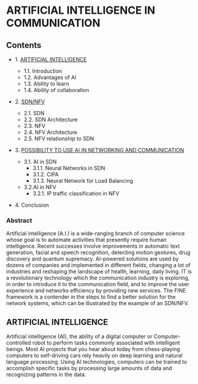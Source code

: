 # ARTIFICIAL INTELLIGENCE IN COMMUNICATION

## Contents
* 1\. [ARTIFICIAL INTELLIGENCE](#ARTIFICIAL-INTELLIGENCE)
    * 1.1\. Introduction
    * 1.2\. Advantages of AI
    * 1.3\. Ability to learn
    * 1.4\. Ability of collaboration
       
* 2\.  [SDN/NFV](#dete)
    * 2.1\. SDN 
    * 2.2\. SDN Architecture
    * 2.3\. NFV
    * 2.4\. NFV Architecture
    * 2.5\. NFV relationship to SDN
* 3\. [ POSSIBILITY TO USE AI IN NETWORKING AND COMMUNICATION](#delete_lines)
    * 3.1\.  AI in SDN
      * 3.1.1\. Neural Networks in SDN
      * 3.1.2\. CIPA
      * 3.1.3\. Neural Network for Load Balancing
    * 3.2\.AI in NFV
      * 3.2.1\. IP traffic classification in NFV
* 4\. Conclusion

### Abstract

Artificial intelligence (A.I.) is a wide-ranging branch of computer science whose goal is to automate activities that presently require human intelligence. Recent successes involve improvements in automatic text generation, facial and speech recognition, detecting motion gestures, drug discovery and quantum supremacy. 
AI-powered solutions are used by dozens of companies and implemented in different fields, changing a lot of industries and reshaping the landscape of health, learning, daily living. IT is a  revolutionary technology which the communication industry is exploring, in order to introduce it to the communication field, and to improve the user experience and networks efficiency by providing new services. The FINE framework is a contender in the steps to find a better solution for the network systems, which can be illustrated by the example of an SDN/NFV.

## ARTIFICIAL INTELLIGENCE
Artificial intelligence (AI), the ability of a digital computer or Computer-controlled robot to perform tasks commonly associated with intelligent beings. Most AI projects that you hear about today from chess-playing computers to self-driving cars rely heavily on deep learning and natural language processing. Using AI technologies, computers can be trained to accomplish specific tasks by processing large amounts of data and recognizing patterns in the data.
